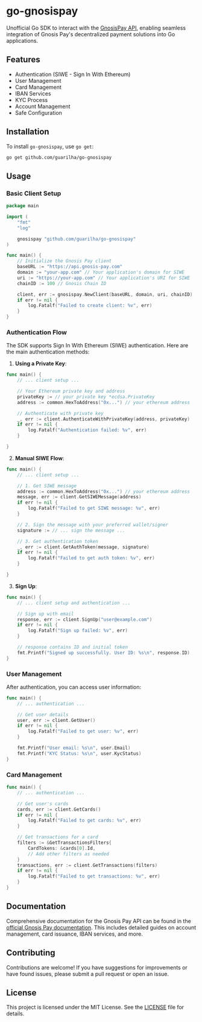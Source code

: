 # go-gnosispay

Unofficial Go SDK to interact with the [GnosisPay API](https://docs.gnosispay.com), enabling seamless integration of Gnosis Pay's decentralized payment solutions into Go applications.

## Features

- Authentication (SIWE - Sign In With Ethereum)
- User Management
- Card Management
- IBAN Services
- KYC Process
- Account Management
- Safe Configuration

## Installation

To install `go-gnosispay`, use `go get`:

```bash
go get github.com/guarilha/go-gnosispay
```

## Usage

### Basic Client Setup

```go
package main

import (
    "fmt"
    "log"

    gnosispay "github.com/guarilha/go-gnosispay"
)

func main() {
    // Initialize the Gnosis Pay client
    baseURL := "https://api.gnosis-pay.com"
    domain := "your-app.com" // Your application's domain for SIWE
    uri := "https://your-app.com" // Your application's URI for SIWE
    chainID := 100 // Gnosis Chain ID

    client, err := gnosispay.NewClient(baseURL, domain, uri, chainID)
    if err != nil {
        log.Fatalf("Failed to create client: %v", err)
    }
}
```

### Authentication Flow

The SDK supports Sign In With Ethereum (SIWE) authentication. Here are the main authentication methods:

1. **Using a Private Key**:

```go
func main() {
    // ... client setup ...

    // Your Ethereum private key and address
    privateKey := // your private key *ecdsa.PrivateKey
    address := common.HexToAddress("0x...") // your ethereum address

    // Authenticate with private key
    _, err := client.AuthenticateWithPrivateKey(address, privateKey)
    if err != nil {
        log.Fatalf("Authentication failed: %v", err)
    }

}
```

2. **Manual SIWE Flow**:

```go
func main() {
    // ... client setup ...

    // 1. Get SIWE message
    address := common.HexToAddress("0x...") // your ethereum address
    message, err := client.GetSIWEMessage(address)
    if err != nil {
        log.Fatalf("Failed to get SIWE message: %v", err)
    }

    // 2. Sign the message with your preferred wallet/signer
    signature := // ... sign the message ...

    // 3. Get authentication token
    _, err := client.GetAuthToken(message, signature)
    if err != nil {
        log.Fatalf("Failed to get auth token: %v", err)
    }

}
```

3. **Sign Up**:

```go
func main() {
    // ... client setup and authentication ...

    // Sign up with email
    response, err := client.SignUp("user@example.com")
    if err != nil {
        log.Fatalf("Sign up failed: %v", err)
    }

    // response contains ID and initial token
    fmt.Printf("Signed up successfully. User ID: %s\n", response.ID)
}
```

### User Management

After authentication, you can access user information:

```go
func main() {
    // ... authentication ...

    // Get user details
    user, err := client.GetUser()
    if err != nil {
        log.Fatalf("Failed to get user: %v", err)
    }

    fmt.Printf("User email: %s\n", user.Email)
    fmt.Printf("KYC Status: %s\n", user.KycStatus)
}
```

### Card Management

```go
func main() {
    // ... authentication ...

    // Get user's cards
    cards, err := client.GetCards()
    if err != nil {
        log.Fatalf("Failed to get cards: %v", err)
    }

    // Get transactions for a card
    filters := &GetTransactionsFilters{
        CardTokens: &cards[0].Id,
        // Add other filters as needed
    }
    transactions, err := client.GetTransactions(filters)
    if err != nil {
        log.Fatalf("Failed to get transactions: %v", err)
    }
}
```

## Documentation

Comprehensive documentation for the Gnosis Pay API can be found in the [official Gnosis Pay documentation](https://docs.gnosispay.com).
This includes detailed guides on account management, card issuance, IBAN services, and more.

## Contributing

Contributions are welcome! If you have suggestions for improvements or have found issues, please submit a pull request or open an issue.

## License

This project is licensed under the MIT License. See the [LICENSE](https://github.com/guarilha/go-gnosispay/blob/main/LICENSE) file for details.
